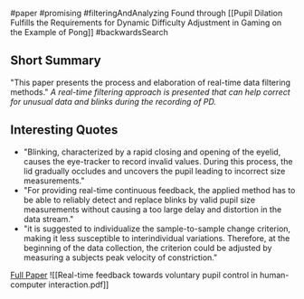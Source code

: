 #paper #promising #filteringAndAnalyzing 
Found through [[Pupil Dilation Fulfills the Requirements for Dynamic Difficulty Adjustment in Gaming on the Example of Pong]] #backwardsSearch

## Short Summary ##
"This paper presents the process and elaboration of real-time data filtering methods."
*A real-time filtering approach is presented that can help correct for unusual data and blinks during the recording of PD.*

## Interesting Quotes ##
- "Blinking, characterized by a rapid closing and opening of the eyelid, causes the eye-tracker to record invalid values. During this process, the lid gradually occludes and uncovers the pupil leading to incorrect size measurements."
- "For providing real-time continuous feedback, the applied method has to be able to reliably detect and replace blinks by valid pupil size measurements without causing a too large delay and distortion in the data stream."
- "it is suggested to individualize the sample-to-sample change criterion, making it less susceptible to interindividual variations. Therefore, at the beginning of the data collection, the criterion could be adjusted by measuring a subjects peak velocity of constriction."

[Full Paper](https://link.springer.com/chapter/10.1007/978-3-662-48645-0_10) ![[Real-time feedback towards voluntary pupil control in human-computer interaction.pdf]]